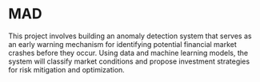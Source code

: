 # MAD
This project involves building an anomaly detection system that serves as an early warning mechanism for identifying potential financial market crashes before they occur. Using data and machine learning models, the system will classify market conditions and propose investment strategies for risk mitigation and optimization.
